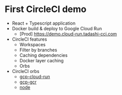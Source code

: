 # First CircleCI demo

* React + Typescript application
* Docker build & deploy to Google Cloud Run
    * [Prod] https://demo.cloud-run.tadashi-cci.com
* CircleCI features
    * Workspaces
    * Filter by branches
    * Caching dependencies
    * Docker layer caching
    * Orbs
* CircleCI orbs
    * [gcp-cloud-run](https://circleci.com/developer/orbs/orb/circleci/gcp-cloud-run)
    * [gcp-gcr](https://circleci.com/developer/orbs/orb/circleci/gcp-gcr)
    * [node](https://circleci.com/developer/ja/orbs/orb/circleci/node)
